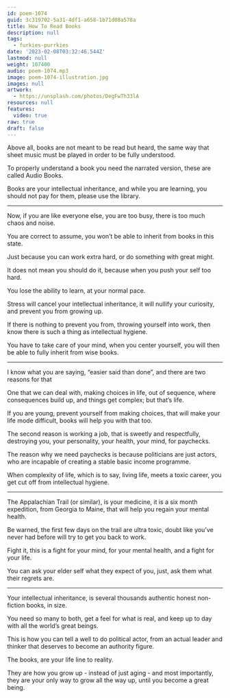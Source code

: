 ```yaml
---
id: poem-1074
guid: 3c319702-5a31-4df1-a658-1b71d08a578a
title: How To Read Books
description: null
tags:
  - furkies-purrkies
date: '2023-02-08T03:32:46.544Z'
lastmod: null
weight: 107400
audio: poem-1074.mp3
image: poem-1074-illustration.jpg
images: null
artwork:
  - https://unsplash.com/photos/DegFwTh33lA
resources: null
features:
  video: true
raw: true
draft: false
---
```


Above all, books are not meant to be read but heard,
the same way that sheet music must be played in order to be fully understood.

To properly understand a book you need the narrated version,
these are called Audio Books.

Books are your intellectual inheritance, and while you are learning,
you should not pay for them, please use the library.

---

Now, if you are like everyone else,
you are too busy, there is too much chaos and noise.

You are correct to assume,
you won’t be able to inherit from books in this state.

Just because you can work extra hard,
or do something with great might.

It does not mean you should do it,
because when you push your self too hard.

You lose the ability to learn,
at your normal pace.

Stress will cancel your intellectual inheritance,
it will nullify your curiosity, and prevent you from growing up.

If there is nothing to prevent you from, throwing yourself into work,
then know there is such a thing as intellectual hygiene.

You have to take care of your mind,
when you center yourself, you will then be able to fully inherit from wise books.

---

I know what you are saying, “easier said than done”,
and there are two reasons for that

One that we can deal with, making choices in life, out of sequence,
where consequences build up, and things get complex; but that’s life.

If you are young, prevent yourself from making choices,
that will make your life mode difficult, books will help you with that too.

The second reason is working a job, that is sweetly and respectfully,
destroying you, your personality, your health, your mind, for paychecks.

The reason why we need paychecks is because politicians are just actors,
who are incapable of creating a stable basic income programme.

When complexity of life, which is to say, living life,
meets a toxic career, you get cut off from intellectual hygiene.

---

The Appalachian Trail (or similar), is your medicine, it is a six month expedition,
from Georgia to Maine, that will help you regain your mental health.

Be warned, the first few days on the trail are ultra toxic,
doubt like you’ve never had before will try to get you back to work.

Fight it, this is a fight for your mind, for your mental health,
and a fight for your life.

You can ask your elder self what they expect of you,
just, ask them what their regrets are.

---

Your intellectual inheritance,
is several thousands authentic honest non-fiction books, in size.

You need so many to both, get a feel for what is real,
and keep up to day with all the world’s great beings.

This is how you can tell a well to do political actor,
from an actual leader and thinker that deserves to become an authority figure.

The books,
are your life line to reality.

They are how you grow up - instead of just aging - and most importantly,
they are your only way to grow all the way up, until you become a great being.

